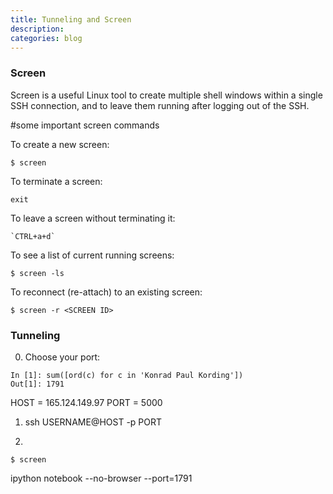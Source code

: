 ```yaml
---
title: Tunneling and Screen
description: 
categories: blog
---
```


### Screen

Screen is a useful Linux tool to create multiple shell windows within a single SSH connection, and to leave them running after logging out of the SSH.

#some important screen commands

To create a new screen:

```
$ screen
```

To terminate a screen:

```
exit
```

To leave a screen without terminating it:

```
`CTRL+a+d`
```

To see a list of current running screens:

```
$ screen -ls
```

To reconnect (re-attach) to an existing screen:

```
$ screen -r <SCREEN ID>
```

### Tunneling

0. Choose your port:

```
In [1]: sum([ord(c) for c in 'Konrad Paul Kording'])
Out[1]: 1791
```

HOST = 165.124.149.97
PORT = 5000
1. ssh USERNAME@HOST -p PORT

2. 
```
$ screen
```
ipython notebook --no-browser --port=1791
